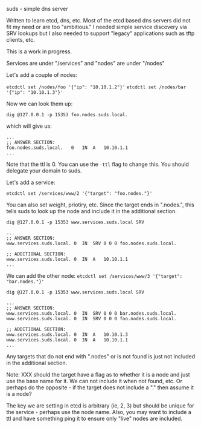 suds - simple dns server

Written to learn etcd, dns, etc.  Most of the etcd based dns servers did not fit my need or are too "ambitious."  I needed simple service discovery via SRV lookups but I also needed to support  "legacy" applications such as tftp clients, etc.

This is a work in progress.

Services are under "/services" and "nodes" are under "/nodes"

Let's add a couple of nodes:

`etcdctl set /nodes/foo '{"ip": "10.10.1.2"}'`
`etcdctl set /nodes/bar '{"ip": "10.10.1.3"}'`


Now we can look them up:

`dig @127.0.0.1 -p 15353 foo.nodes.suds.local.`

which will give us:
```
...
;; ANSWER SECTION:
foo.nodes.suds.local.	0	IN	A	10.10.1.1
...
```

Note that the ttl is 0. You can use the `-ttl` flag to change this. You should delegate your domain to suds.

Let's add a service:

`etcdctl set /services/www/2 '{"target": "foo.nodes."}'`

You can also set weight, priotiry, etc.  Since the target ends in ".nodes.", this tells suds to look up the node and include it in the additional section.

`dig @127.0.0.1 -p 15353 www.services.suds.local SRV`

```
...
;; ANSWER SECTION:
www.services.suds.local. 0	IN	SRV	0 0 0 foo.nodes.suds.local.

;; ADDITIONAL SECTION:
www.services.suds.local. 0	IN	A	10.10.1.1
...
```

We can add the other node:
`etcdctl set /services/www/3 '{"target": "bar.nodes."}'`

`dig @127.0.0.1 -p 15353 www.services.suds.local SRV`

```
...
;; ANSWER SECTION:
www.services.suds.local. 0	IN	SRV	0 0 0 bar.nodes.suds.local.
www.services.suds.local. 0	IN	SRV	0 0 0 foo.nodes.suds.local.

;; ADDITIONAL SECTION:
www.services.suds.local. 0	IN	A	10.10.1.3
www.services.suds.local. 0	IN	A	10.10.1.1
...
```

Any targets that do not end with ".nodes" or is not found is just not included in the additional section.

Note: XXX should the target have a flag as to whether it is a node and just use the base name for it.  We can not include it when not found, etc.  Or perhaps do the opposite - if the target does not include a "." then assume it is a node?


The key we are setting in etcd is arbitrary (ie, 2, 3) but should be unique for the service - perhaps use the node name.  Also, you may want to include a ttl and have something ping it to ensure only "live" nodes are included.





